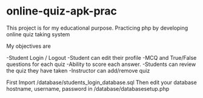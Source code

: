 # online-quiz-apk-prac
This project is for my educational purpose. Practicing php by developing online quiz taking system

My objectives are

-Student Login / Logout 
-Student can edit their profile
-MCQ and True/False questions for each quiz
-Ability to score each answer.
-Students can review the quiz they have taken
-Instructor can add/remove quiz

First Import /database/students_login_database.sql
Then edit your database hostname, username, password in /database/databasesetup.php
